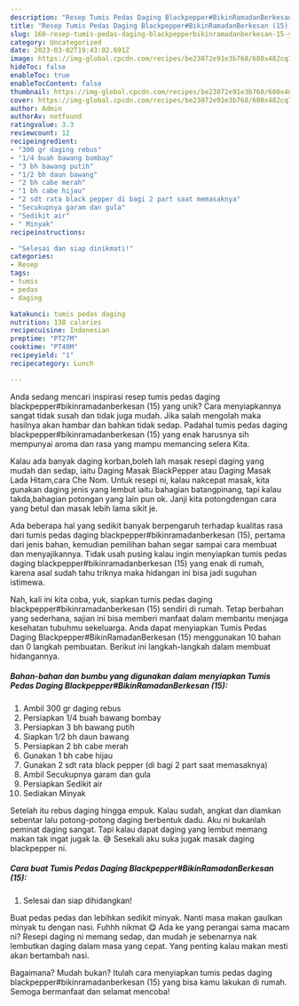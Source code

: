 ```yaml
---
description: "Resep Tumis Pedas Daging Blackpepper#BikinRamadanBerkesan (15) yang Mantap"
title: "Resep Tumis Pedas Daging Blackpepper#BikinRamadanBerkesan (15) yang Mantap"
slug: 160-resep-tumis-pedas-daging-blackpepperbikinramadanberkesan-15-yang-mantap
category: Uncategorized
date: 2023-03-02T19:43:02.691Z
image: https://img-global.cpcdn.com/recipes/be23072e91e3b768/680x482cq70/tumis-pedas-daging-blackpepperbikinramadanberkesan-15-foto-resep-utama.jpg
hideToc: false
enableToc: true
enableTocContent: false
thumbnail: https://img-global.cpcdn.com/recipes/be23072e91e3b768/680x482cq70/tumis-pedas-daging-blackpepperbikinramadanberkesan-15-foto-resep-utama.jpg
cover: https://img-global.cpcdn.com/recipes/be23072e91e3b768/680x482cq70/tumis-pedas-daging-blackpepperbikinramadanberkesan-15-foto-resep-utama.jpg
author: Admin
authorAv: notfound
ratingvalue: 3.3
reviewcount: 12
recipeingredient:
- "300 gr daging rebus"
- "1/4 buah bawang bombay"
- "3 bh bawang putih"
- "1/2 bh daun bawang"
- "2 bh cabe merah"
- "1 bh cabe hijau"
- "2 sdt rata black pepper di bagi 2 part saat memasaknya"
- "Secukupnya garam dan gula"
- "Sedikit air"
- " Minyak"
recipeinstructions:

- "Selesai dan siap dinikmati!"
categories:
- Resep
tags:
- tumis
- pedas
- daging

katakunci: tumis pedas daging 
nutrition: 138 calories
recipecuisine: Indonesian
preptime: "PT27M"
cooktime: "PT40M"
recipeyield: "1"
recipecategory: Lunch

---
```





Anda sedang mencari inspirasi resep tumis pedas daging blackpepper#bikinramadanberkesan (15) yang unik? Cara menyiapkannya sangat tidak susah dan tidak juga mudah. Jika salah mengolah maka hasilnya akan hambar dan bahkan tidak sedap. Padahal tumis pedas daging blackpepper#bikinramadanberkesan (15) yang enak harusnya sih mempunyai aroma dan rasa yang mampu memancing selera Kita.





Kalau ada banyak daging korban,boleh lah masak resepi daging yang mudah dan sedap, iaitu Daging Masak BlackPepper atau Daging Masak Lada Hitam,cara Che Nom. Untuk resepi ni, kalau nakcepat masak, kita gunakan daging jenis yang lembut iaitu bahagian batangpinang, tapi kalau takda,bahagian potongan yang lain pun ok. Janji kita potongdengan cara yang betul dan masak lebih lama sikit je.

Ada beberapa hal yang sedikit banyak berpengaruh terhadap kualitas rasa dari tumis pedas daging blackpepper#bikinramadanberkesan (15), pertama dari jenis bahan, kemudian pemilihan bahan segar sampai cara membuat dan menyajikannya. Tidak usah pusing kalau ingin menyiapkan tumis pedas daging blackpepper#bikinramadanberkesan (15) yang enak di rumah, karena asal sudah tahu triknya maka hidangan ini bisa jadi suguhan istimewa.






Nah, kali ini kita coba, yuk, siapkan tumis pedas daging blackpepper#bikinramadanberkesan (15) sendiri di rumah. Tetap berbahan yang sederhana, sajian ini bisa memberi manfaat dalam membantu menjaga kesehatan tubuhmu sekeluarga. Anda dapat menyiapkan Tumis Pedas Daging Blackpepper#BikinRamadanBerkesan (15) menggunakan 10 bahan dan 0 langkah pembuatan. Berikut ini langkah-langkah dalam membuat hidangannya.

<!--inarticleads1-->

##### Bahan-bahan dan bumbu yang digunakan dalam menyiapkan Tumis Pedas Daging Blackpepper#BikinRamadanBerkesan (15):

1. Ambil 300 gr daging rebus
1. Persiapkan 1/4 buah bawang bombay
1. Persiapkan 3 bh bawang putih
1. Siapkan 1/2 bh daun bawang
1. Persiapkan 2 bh cabe merah
1. Gunakan 1 bh cabe hijau
1. Gunakan 2 sdt rata black pepper (di bagi 2 part saat memasaknya)
1. Ambil Secukupnya garam dan gula
1. Persiapkan Sedikit air
1. Sediakan  Minyak


Setelah itu rebus daging hingga empuk. Kalau sudah, angkat dan diamkan sebentar lalu potong-potong daging berbentuk dadu. Aku ni bukanlah peminat daging sangat. Tapi kalau dapat daging yang lembut memang makan tak ingat jugak la. 😅 Sesekali aku suka jugak masak daging blackpepper ni. 

<!--inarticleads2-->

##### Cara buat Tumis Pedas Daging Blackpepper#BikinRamadanBerkesan (15):


1. Selesai dan siap dihidangkan!

Buat pedas pedas dan lebihkan sedikit minyak. Nanti masa makan gaulkan minyak tu dengan nasi. Fuhhh nikmat 😋 Ada ke yang perangai sama macam ni? Resepi daging ni memang sedap, dan mudah je sebenarnya nak lembutkan daging dalam masa yang cepat. Yang penting kalau makan mesti akan bertambah nasi. 

Bagaimana? Mudah bukan? Itulah cara menyiapkan tumis pedas daging blackpepper#bikinramadanberkesan (15) yang bisa kamu lakukan di rumah. Semoga bermanfaat dan selamat mencoba!
